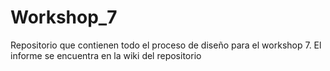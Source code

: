 # Workshop_7
Repositorio que contienen todo el proceso de diseño para el workshop 7.  El informe se encuentra en la wiki del repositorio
